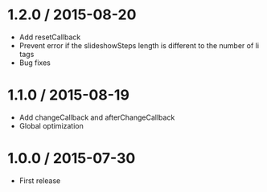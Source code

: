 # 1.2.0 / 2015-08-20
* Add resetCallback
* Prevent error if the slideshowSteps length is different to the number of li tags
* Bug fixes

# 1.1.0 / 2015-08-19
* Add changeCallback and afterChangeCallback
* Global optimization

# 1.0.0 / 2015-07-30
* First release
